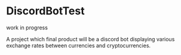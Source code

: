# DiscordBotTest
work in progress


A project which final product will be a discord bot displaying various exchange rates between currencies and cryptocurrencies.
